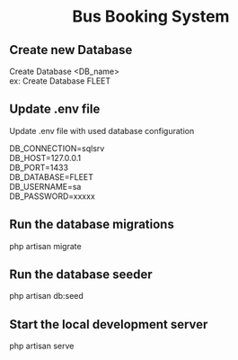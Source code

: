 <h1><p align="center" ><b>
Bus Booking System
</b>
</p></h1>

## Create new Database

Create Database <DB_name> <br>
ex: Create Database FLEET


## Update .env file

Update .env file with used database configuration<br>

DB_CONNECTION=sqlsrv<br>
DB_HOST=127.0.0.1<br>
DB_PORT=1433<br>
DB_DATABASE=FLEET<br>
DB_USERNAME=sa<br>
DB_PASSWORD=xxxxx<br>

## Run the database migrations

php artisan migrate

## Run the database seeder

php artisan db:seed

## Start the local development server

php artisan serve

